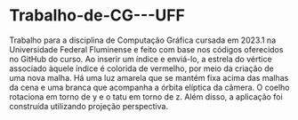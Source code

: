 # Trabalho-de-CG---UFF
Trabalho para a disciplina de Computação Gráfica cursada em 2023.1 na Universidade Federal Fluminense e feito com base nos códigos oferecidos no GitHub do curso.
Ao inserir um índice e enviá-lo, a estrela do vértice associado àquele índice é colorida de vermelho, por meio da criação de uma nova malha. Há uma luz amarela que se mantém fixa acima das malhas da cena e uma branca que acompanha a órbita elíptica da câmera. O coelho rotaciona em torno de y e o tatu em torno de z. Além disso, a aplicação foi construída utilizando projeção perspectiva.
